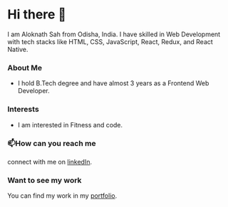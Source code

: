 # Hi there 👋 
I am Aloknath Sah from Odisha, India. I have skilled in Web Development with tech stacks like HTML, CSS, JavaScript, React, Redux, and React Native.

<!--
**Aloknath-sah/Aloknath-sah** is a ✨ _special_ ✨ repository because its `README.md` (this file) appears on your GitHub profile.

Here are some ideas to get you started:

- 🔭 I’m currently working on ...
- 🌱 I’m currently learning ...
- 👯 I’m looking to collaborate on ...
- 🤔 I’m looking for help with ...
- 💬 Ask me about ...
- 📫 How to reach me: ...
- 😄 Pronouns: ...
- ⚡ Fun fact: ...
-->

### About Me
* I hold B.Tech degree and have almost 3 years as a Frontend Web Developer.

### Interests
* I am interested in Fitness and code.

### 📫How can you reach me
connect with me on [linkedIn](https://www.linkedin.com/in/aloknath-sah-479509161).

### Want to see my work
You can find my work in my [portfolio](https://aloknath-sah.github.io).
